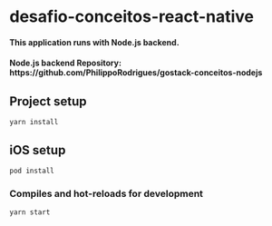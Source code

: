 # desafio-conceitos-react-native

<h4>This application runs with Node.js backend.</h4>

<h4> Node.js backend Repository: https://github.com/PhilippoRodrigues/gostack-conceitos-nodejs</h4>

## Project setup
```
yarn install
```

## iOS setup
```
pod install
```

### Compiles and hot-reloads for development
```
yarn start
```

